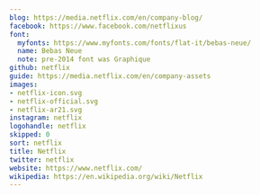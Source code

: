 ```yaml
---
blog: https://media.netflix.com/en/company-blog/
facebook: https://www.facebook.com/netflixus
font:
  myfonts: https://www.myfonts.com/fonts/flat-it/bebas-neue/
  name: Bebas Neue
  note: pre-2014 font was Graphique
github: netflix
guide: https://media.netflix.com/en/company-assets
images:
- netflix-icon.svg
- netflix-official.svg
- netflix-ar21.svg
instagram: netflix
logohandle: netflix
skipped: 0
sort: netflix
title: Netflix
twitter: netflix
website: https://www.netflix.com/
wikipedia: https://en.wikipedia.org/wiki/Netflix
---
```

